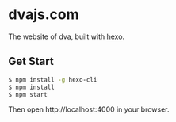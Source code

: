 # dvajs.com

The website of dva, built with [hexo](https://github.com/hexojs/hexo).

## Get Start

```bash
$ npm install -g hexo-cli
$ npm install
$ npm start
```

Then open http://localhost:4000 in your browser.
